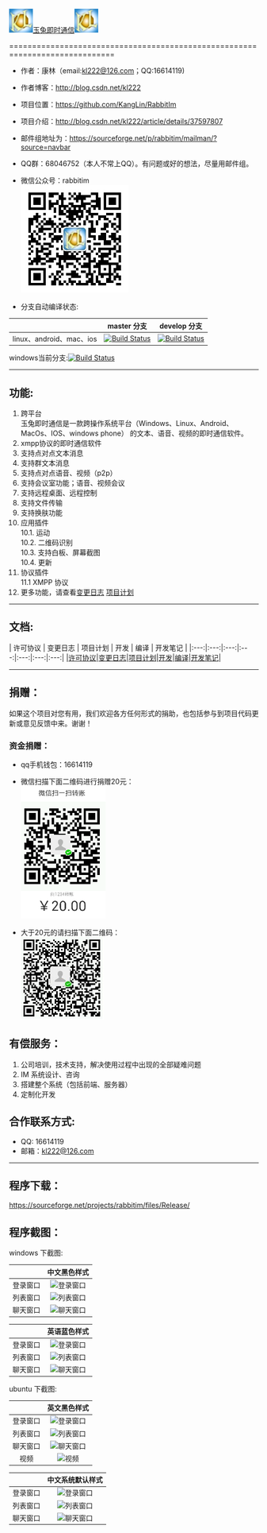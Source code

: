 [![Logon](Resource/png/AppIcon.png)玉兔即时通信![Logon](Resource/png/AppIcon.png)](https://github.com/KangLin/rabbitim)

=============================================================================

* 作者：康林（email:kl222@126.com；QQ:16614119)
* 作者博客：http://blog.csdn.net/kl222
* 项目位置：https://github.com/KangLin/RabbitIm  
* 项目介绍：http://blog.csdn.net/kl222/article/details/37597807  
* 邮件组地址为：https://sourceforge.net/p/rabbitim/mailman/?source=navbar  
* QQ群：68046752（本人不常上QQ）。有问题或好的想法，尽量用邮件组。
* 微信公众号：rabbitim  
[![微信公众号:rabbitim](Resource/png/qrcode.jpg "微信公众号：rabbitim")](https://github.com/KangLin/RabbitIm)

* 分支自动编译状态: 

|     | master 分支 | develop 分支 |
|:---:|:------:|:------:|
|linux、android、mac、ios|[![Build Status](https://travis-ci.org/KangLin/RabbitIm.svg?branch=master)](https://travis-ci.org/KangLin/rabbitim)|[![Build Status](https://travis-ci.org/KangLin/RabbitIm.svg?branch=Develop)](https://travis-ci.org/KangLin/RabbitIm)|

windows当前分支:[![Build Status](https://ci.appveyor.com/api/projects/status/sknyg6fu1a9flnj3?svg=true)](https://ci.appveyor.com/project/KangLin/RabbitIm)

- - - - - - - - - - - - - - - - - - - - - - - - - - - - - - - - - - - - - - - - - -

功能:
-----

1. 跨平台  
    玉兔即时通信是一款跨操作系统平台（Windows、Linux、Android、MacOs、IOS、windows phone）
的文本、语音、视频的即时通信软件。
2. xmpp协议的即时通信软件
3. 支持点对点文本消息
4. 支持群文本消息
5. 支持点对点语音、视频（p2p）
6. 支持会议室功能；语音、视频会议
7. 支持远程桌面、远程控制
8. 支持文件传输
9. 支持换肤功能
10. 应用插件  
10.1. 运动  
10.2. 二维码识别  
10.3. 支持白板、屏幕截图  
10.4. 更新  
11. 协议插件  
11.1 XMPP 协议  
12. 更多功能，请查看[变更日志](ChangeLog.md) [项目计划](docs/TODO.txt)

- - - - - - - - - - - - - - - - - - - - - - - - - - - - - - - - - - - - - - - - - -

文档:
----

| 许可协议 | 变更日志 | 项目计划 | 开发 | 编译 | 开发笔记 |
|:---:|:---:|:---:|:---:|:---:|:---:|:---:|
|[许可协议](License.md)|[变更日志](ChangeLog.md)|[项目计划](docs/TODO.txt)|[开发](docs/develop.md)|[编译](docs/INSTALL.md)|[开发笔记](docs/Books/开发笔记.md)|

- - - - - - - - - - - - - - - - - - - - - - - - - - - - - - - - - - - - - - - - - -

捐赠：
----
如果这个项目对您有用，我们欢迎各方任何形式的捐助，也包括参与到项目代码更新或意见反馈中来。谢谢！

### 资金捐赠：

* qq手机钱包：16614119
* 微信扫描下面二维码进行捐赠20元：  
![微信收款](Resource/png/weixinpay.png "微信收款")  

* 大于20元的请扫描下面二维码：  
![微信收款（大于20元）](Resource/png/weixinpay.jpg "微信收款（大于20元）")

有偿服务：
--------
1. 公司培训，技术支持，解决使用过程中出现的全部疑难问题
2. IM 系统设计、咨询
3. 搭建整个系统（包括前端、服务器）
4. 定制化开发

合作联系方式:
-----------
* QQ: 16614119
* 邮箱：kl222@126.com

- - - - - - - - - - - - - - - - - - - - - - - - - - - - - - - - - - - - - - - - - -
程序下载：
--------
https://sourceforge.net/projects/rabbitim/files/Release/

程序截图：
--------

windows 下截图:

||中文黑色样式|
|:---:|:---:|
|登录窗口|![登录窗口](http://img.my.csdn.net/uploads/201511/08/1446950242_4601.png "登录窗口")|
|列表窗口|![列表窗口](http://img.my.csdn.net/uploads/201511/08/1446948753_6277.png "列表窗口")|
|聊天窗口|![聊天窗口](http://img.my.csdn.net/uploads/201511/08/1446948752_4354.jpg "聊天窗口")|

||英语蓝色样式|
|:---:|:---:|
|登录窗口|![登录窗口](http://img.my.csdn.net/uploads/201511/08/1446950242_8435.png "登录窗口")|
|列表窗口|![列表窗口](http://img.my.csdn.net/uploads/201511/08/1446950242_3949.png "列表窗口")|
|聊天窗口|![聊天窗口](http://img.my.csdn.net/uploads/201511/08/1446948753_7000.png "聊天窗口")|

ubuntu 下截图:

||英文黑色样式|
|:---:|:---:|
|登录窗口|![登录窗口](http://img.my.csdn.net/uploads/201511/10/1447124934_7534.png "登录窗口")|
|列表窗口|![列表窗口](http://img.my.csdn.net/uploads/201511/24/1448325576_3263.png "列表窗口")|
|聊天窗口|![聊天窗口](http://img.my.csdn.net/uploads/201511/24/1448327027_4969.png "聊天窗口")|
|视频|![视频](http://img.blog.csdn.net/20140717141505988 "视频")|

||中文系统默认样式|
|:---:|:---:|
|登录窗口|![登录窗口](http://img.my.csdn.net/uploads/201511/24/1448327026_1330.png "登录窗口")|
|列表窗口|![列表窗口](http://img.my.csdn.net/uploads/201511/24/1448327027_8721.png "列表窗口")|
|聊天窗口|![聊天窗口](http://img.my.csdn.net/uploads/201511/24/1448327027_9088.png "聊天窗口")|
